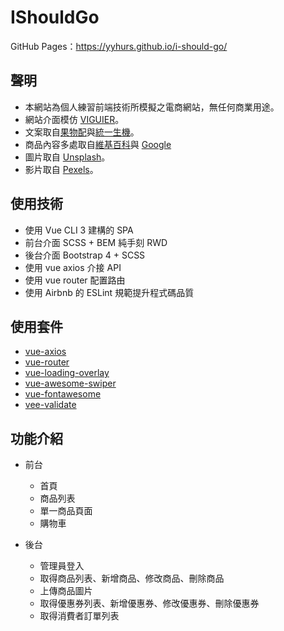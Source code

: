 # IShouldGo

GitHub Pages：https://yyhurs.github.io/i-should-go/

## 聲明
* 本網站為個人練習前端技術所模擬之電商網站，無任何商業用途。
* 網站介面模仿 [VIGUIER](https://www.viguier.com/en)。
* 文案取自[果物配](https://fruitpay.com.tw/)與[統一生機](https://www.organicshops.cc/)。
* 商品內容多處取自[維基百科](https://zh.wikipedia.org/wiki/Wikipedia:%E9%A6%96%E9%A1%B5)與 [Google](https://www.google.com/?hl=zh_tw)
* 圖片取自 [Unsplash](https://unsplash.com/)。
* 影片取自 [Pexels](https://www.pexels.com/zh-tw/videos/)。

## 使用技術

* 使用 Vue CLI 3 建構的 SPA
* 前台介面 SCSS + BEM 純手刻 RWD
* 後台介面 Bootstrap 4 + SCSS
* 使用 vue axios 介接 API
* 使用 vue router 配置路由
* 使用 Airbnb 的 ESLint 規範提升程式碼品質

## 使用套件
* [vue-axios](https://www.npmjs.com/package/vue-axios)
* [vue-router](https://www.npmjs.com/package/vue-router)
* [vue-loading-overlay](https://www.npmjs.com/package/vue-loading-overlay)
* [vue-awesome-swiper](https://www.npmjs.com/package/vue-awesome-swiper)
* [vue-fontawesome](https://www.npmjs.com/package/vue-fontawesome)
* [vee-validate](https://www.npmjs.com/package/vee-validate)

## 功能介紹
* 前台
  * 首頁
  * 商品列表
  * 單一商品頁面
  * 購物車

* 後台
  * 管理員登入
  * 取得商品列表、新增商品、修改商品、刪除商品
  * 上傳商品圖片
  * 取得優惠券列表、新增優惠券、修改優惠券、刪除優惠券
  * 取得消費者訂單列表
